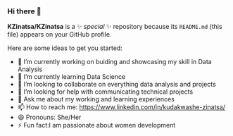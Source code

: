 ### Hi there 👋

**KZinatsa/KZinatsa** is a ✨ _special_ ✨ repository because its `README.md` (this file) appears on your GitHub profile.

Here are some ideas to get you started:

- 🔭 I’m currently working on buiding and showcasing my skill in Data Analysis
- 🌱 I’m currently learning Data Science
- 👯 I’m looking to collaborate on everything data analysis and projects
- 🤔 I’m looking for help with communicating technical projects
- 💬 Ask me about my working and learning experiences
- 📫 How to reach me: https://www.linkedin.com/in/kudakwashe-zinatsa/
- 😄 Pronouns: She/Her
- ⚡ Fun fact:I am passionate about women development

